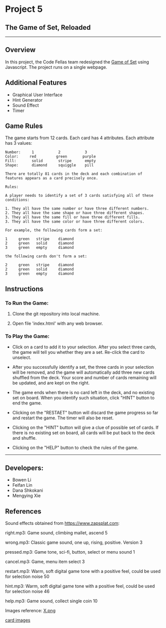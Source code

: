 # Project 5
## The Game of Set, Reloaded


***

## Overview
In this project, the Code Fellas team redesigned the [Game of Set](https://github.com/cse3901-2019au-1020/proj2-code) using Javascript. The project runs on a single webpage.

## Additional Features
* Graphical User Interface
* Hint Generator
* Sound Effect
* Timer

## Game Rules
The game starts from 12 cards. Each card has 4 attributes. Each attribute has 3 values:

    Number:     1           2           3
    Color:     red         green       purple
    Fill:       solid       stripe      empty
    Shape:      diamond     squiggle    pill

    There are totally 81 cards in the deck and each combination of features appears as a card precisely once.

    Rules:

    A player needs to identify a set of 3 cards satisfying all of these conditions:

    1. They all have the same number or have three different numbers.
    2. They all have the same shape or have three different shapes.
    3. They all have the same fill or have three different fills.
    3. They all have the same color or have three different colors.

    For example, the following cards form a set:

    1     green   stripe    diamond
    2     green   solid     diamond
    3     green   empty     diamond

    the following cards don't form a set:

    2     green   stripe    diamond
    2     green   solid     diamond
    3     green   empty     diamond

## Instructions

### To Run the Game:
1. Clone the git repository into local machine.

2. Open file 'index.html' with any web browser.

### To Play the Game:
* Click on a card to add it to your selection. After you select three cards, the game will tell you whether they are a set. Re-click the card to unselect.

* After you successfully identify a set, the three cards in your selection will be removed, and the game will automatically add three new cards shuffled from the deck. Your score and number of cards remaining will be updated, and are kept on the right.

* The game ends when there is no card left in the deck, and no existing set on board. When you identify such situation, click "HINT" button to end the game.

* Clicking on the "RESTAET" button will discard the game progress so far and restart the game. The timer will also be reset.

* Clicking on the "HINT" button will give a clue of possible set of cards. If there is no existing set on board, all cards will be put back to the deck and shuffle.

* Clicking on the "HELP" button to check the rules of the game.

***

## Developers:
* Bowen Li
* Feifan Lin
* Dana Shkokani
* Mengying Xie

## References
Sound effects obtained from https://www.zapsplat.com:

right.mp3: Game sound, climbing mallet, ascend 5

wrong.mp3: Classic game sound, one up, rising, positive. Version 3

pressed.mp3: Game tone, sci-fi, button, select or menu sound 1

cancel.mp3: Game, menu item select 3

restart.mp3: Warm, soft digital game tone with a positive feel, could be used for selection noise 50

hint.mp3: Warm, soft digital game tone with a positive feel, could be used for selection noise 46

help.mp3: Game sound, collect single coin 10

Images reference:
[X.png](https://en.wikipedia.org/wiki/File:Yellow_x.svg)

[card images](https://geekandsundry.com/the-card-game-that-puzzled-mathematicians-for-decades/)
